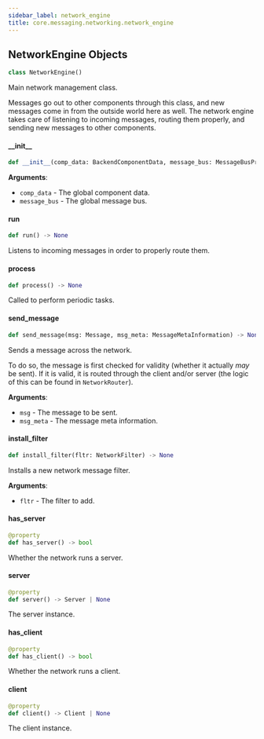 ```yaml
---
sidebar_label: network_engine
title: core.messaging.networking.network_engine
---
```


## NetworkEngine Objects

```python
class NetworkEngine()
```

Main network management class.

Messages go out to other components through this class, and new messages come in from the outside world here as well.
The network engine takes care of listening to incoming messages, routing them properly, and sending new messages to other components.

#### \_\_init\_\_

```python
def __init__(comp_data: BackendComponentData, message_bus: MessageBusProtocol)
```

**Arguments**:

- `comp_data` - The global component data.
- `message_bus` - The global message bus.

#### run

```python
def run() -> None
```

Listens to incoming messages in order to properly route them.

#### process

```python
def process() -> None
```

Called to perform periodic tasks.

#### send\_message

```python
def send_message(msg: Message, msg_meta: MessageMetaInformation) -> None
```

Sends a message across the network.

To do so, the message is first checked for validity (whether it actually *may* be sent). If it is valid, it is routed through the
client and/or server (the logic of this can be found in ``NetworkRouter``).

**Arguments**:

- `msg` - The message to be sent.
- `msg_meta` - The message meta information.

#### install\_filter

```python
def install_filter(fltr: NetworkFilter) -> None
```

Installs a new network message filter.

**Arguments**:

- `fltr` - The filter to add.

#### has\_server

```python
@property
def has_server() -> bool
```

Whether the network runs a server.

#### server

```python
@property
def server() -> Server | None
```

The server instance.

#### has\_client

```python
@property
def has_client() -> bool
```

Whether the network runs a client.

#### client

```python
@property
def client() -> Client | None
```

The client instance.

